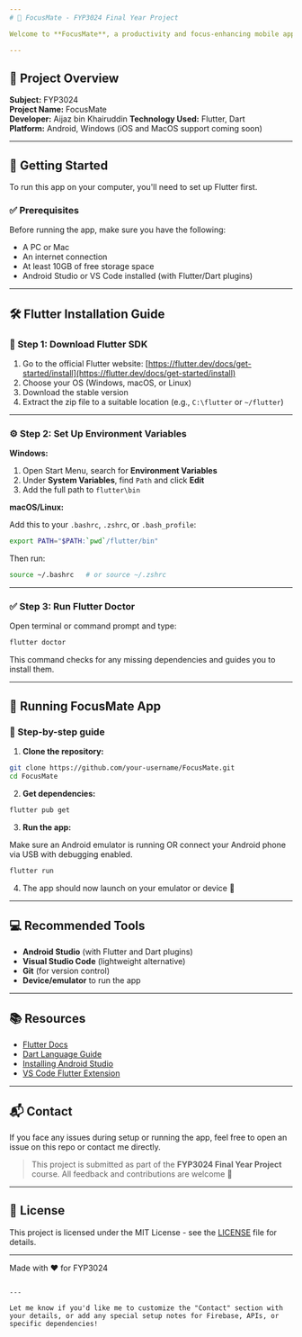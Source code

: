 ```yaml
---
# 📱 FocusMate - FYP3024 Final Year Project

Welcome to **FocusMate**, a productivity and focus-enhancing mobile application developed as part of the Final Year Project for the subject **FYP3024**. This app aims to help users stay focused, manage distractions, and build better work habits using guided focus sessions and intelligent break reminders.

---
```


## 🧠 Project Overview

**Subject:** FYP3024  
**Project Name:** FocusMate  
**Developer:** Aijaz bin Khairuddin 
**Technology Used:** Flutter, Dart  
**Platform:** Android, Windows (iOS and MacOS support coming soon)

---

## 🚀 Getting Started

To run this app on your computer, you'll need to set up Flutter first.

### ✅ Prerequisites

Before running the app, make sure you have the following:

- A PC or Mac
- An internet connection
- At least 10GB of free storage space
- Android Studio or VS Code installed (with Flutter/Dart plugins)

---

## 🛠️ Flutter Installation Guide

### 🔽 Step 1: Download Flutter SDK

1. Go to the official Flutter website: [https://flutter.dev/docs/get-started/install](https://flutter.dev/docs/get-started/install)
2. Choose your OS (Windows, macOS, or Linux)
3. Download the stable version
4. Extract the zip file to a suitable location (e.g., `C:\flutter` or `~/flutter`)

---

### ⚙️ Step 2: Set Up Environment Variables

**Windows:**

1. Open Start Menu, search for **Environment Variables**
2. Under **System Variables**, find `Path` and click **Edit**
3. Add the full path to `flutter\bin`

**macOS/Linux:**

Add this to your `.bashrc`, `.zshrc`, or `.bash_profile`:

```sh
export PATH="$PATH:`pwd`/flutter/bin"
```

Then run:

```bash
source ~/.bashrc   # or source ~/.zshrc
```

---

### ✅ Step 3: Run Flutter Doctor

Open terminal or command prompt and type:

```bash
flutter doctor
```

This command checks for any missing dependencies and guides you to install them.

---

## 📱 Running FocusMate App

### 🧾 Step-by-step guide

1. **Clone the repository:**

```bash
git clone https://github.com/your-username/FocusMate.git
cd FocusMate
```

2. **Get dependencies:**

```bash
flutter pub get
```

3. **Run the app:**

Make sure an Android emulator is running OR connect your Android phone via USB with debugging enabled.

```bash
flutter run
```

4. The app should now launch on your emulator or device 🚀

---

## 💻 Recommended Tools

- **Android Studio** (with Flutter and Dart plugins)
- **Visual Studio Code** (lightweight alternative)
- **Git** (for version control)
- **Device/emulator** to run the app

---

## 📚 Resources

- [Flutter Docs](https://flutter.dev/docs)
- [Dart Language Guide](https://dart.dev/guides)
- [Installing Android Studio](https://developer.android.com/studio/install)
- [VS Code Flutter Extension](https://marketplace.visualstudio.com/items?itemName=Dart-Code.flutter)

---

## 📬 Contact

If you face any issues during setup or running the app, feel free to open an issue on this repo or contact me directly.

> This project is submitted as part of the **FYP3024 Final Year Project** course. All feedback and contributions are welcome 🙌

---

## 📄 License

This project is licensed under the MIT License - see the [LICENSE](LICENSE) file for details.

---

Made with ❤️ for FYP3024
```

---

Let me know if you'd like me to customize the "Contact" section with your details, or add any special setup notes for Firebase, APIs, or specific dependencies!
